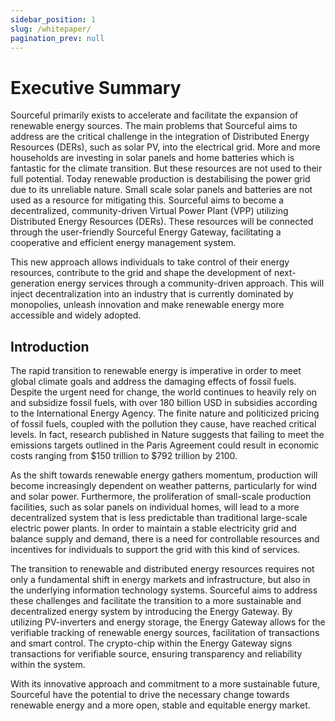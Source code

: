 ```yaml
---
sidebar_position: 1
slug: /whitepaper/
pagination_prev: null
---
```


# Executive Summary

Sourceful primarily exists to accelerate and facilitate the expansion of renewable energy sources. The main problems that Sourceful aims to address are the critical challenge in the integration of Distributed Energy Resources (DERs), such as solar PV, into the electrical grid. More and more households are investing in solar panels and home batteries which is fantastic for the climate transition. But these resources are not used to their full potential. Today renewable production is destabilising the power grid due to its unreliable nature. Small scale solar panels and batteries are not used as a resource for mitigating this. Sourceful aims to become a decentralized, community-driven Virtual Power Plant (VPP) utilizing Distributed Energy Resources (DERs). These resources will be connected through the user-friendly Sourceful Energy Gateway, facilitating a cooperative and efficient energy management system.

This new approach allows individuals to take control of their energy resources, contribute to the grid and shape the development of next-generation energy services through a community-driven approach. This will inject decentralization into an industry that is currently dominated by monopolies, unleash innovation and make renewable energy more accessible and widely adopted.

## Introduction

The rapid transition to renewable energy is imperative in order to meet global climate goals and address the damaging effects of fossil fuels. Despite the urgent need for change, the world continues to heavily rely on and subsidize fossil fuels, with over 180 billion USD in subsidies according to the International Energy Agency. The finite nature and politicized pricing of fossil fuels, coupled with the pollution they cause, have reached critical levels. In fact, research published in Nature suggests that failing to meet the emissions targets outlined in the Paris Agreement could result in economic costs ranging from $150 trillion to $792 trillion by 2100.

As the shift towards renewable energy gathers momentum, production will become increasingly dependent on weather patterns, particularly for wind and solar power. Furthermore, the proliferation of small-scale production facilities, such as solar panels on individual homes, will lead to a more decentralized system that is less predictable than traditional large-scale electric power plants. In order to maintain a stable electricity grid and balance supply and demand, there is a need for controllable resources and incentives for individuals to support the grid with this kind of services.

The transition to renewable and distributed energy resources requires not only a fundamental shift in energy markets and infrastructure, but also in the underlying information technology systems. Sourceful aims to address these challenges and facilitate the transition to a more sustainable and decentralized energy system by introducing the Energy Gateway. By utilizing PV-inverters and energy storage, the Energy Gateway allows for the verifiable tracking of renewable energy sources, facilitation of transactions and smart control. The crypto-chip within the Energy Gateway signs transactions for verifiable source, ensuring transparency and reliability within the system. 

With its innovative approach and commitment to a more sustainable future, Sourceful have the potential to drive the necessary change towards renewable energy and a more open, stable and equitable energy market.

